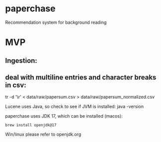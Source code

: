 # paperchase
Recommendation system for background reading

# MVP

## Ingestion:

## deal with multiline entries and character breaks in csv:
tr -d '\r' < data/raw/papersum.csv > data/raw/papersum_normalized.csv

Lucene uses Java, so check to see if JVM is installed:
java -version

paperchase uses JDK 17, which can be installed (macos):

`brew install openjdk@17`

Win/linux please refer to openjdk.org

